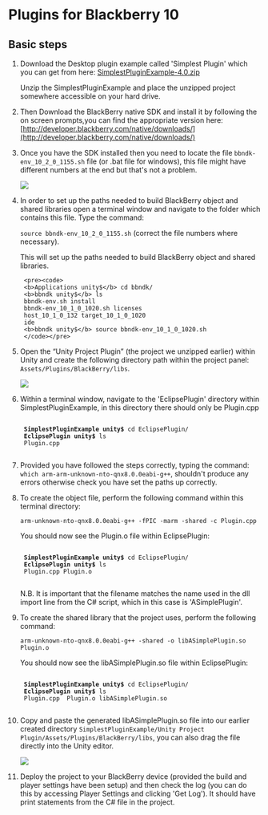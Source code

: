 Plugins for Blackberry 10
=========================

Basic steps
-----------

1. Download the Desktop plugin example called 'Simplest Plugin' which you can get from here: [SimplestPluginExample-4.0.zip](../uploads/Examples/SimplestPluginExample-4.0.zip)

    Unzip the SimplestPluginExample and place the unzipped project somewhere accessible on your hard drive.

2. Then Download the BlackBerry native SDK and install it by following the on screen prompts,you can find the appropriate version here: [http://developer.blackberry.com/native/downloads/](http://developer.blackberry.com/native/downloads/)

3. Once you have the SDK installed then you need to locate the file `bbndk-env_10_2_0_1155.sh` file (or .bat file for windows), this file might have different numbers at the end but that's not a problem.

    ![](../uploads/Main/shellfile.png)

4. In order to set up the paths needed to build BlackBerry object and shared libraries open a terminal window and navigate to the folder which contains this file. Type the command:

    `source bbndk-env_10_2_0_1155.sh` (correct the file numbers where necessary).

    This will set up the paths needed to build BlackBerry object and shared libraries.

        <pre><code>
        <b>Applications unity$</b> cd bbndk/
        <b>bbndk unity$</b> ls
        bbndk-env.sh install
        bbndk-env_10_1_0_1020.sh licenses
        host_10_1_0_132 target_10_1_0_1020
        ide
        <b>bbndk unity$</b> source bbndk-env_10_1_0_1020.sh
        </code></pre>

5. Open the “Unity Project Plugin” (the project we unzipped earlier) within Unity and create the following directory path within the project panel: `Assets/Plugins/BlackBerry/libs`.

    ![](../uploads/Main/BBlib.png)

6. Within a terminal window, navigate to the 'EclipsePlugin' directory within SimplestPluginExample, in this directory there should only be Plugin.cpp

	<pre><code>
	<b>SimplestPluginExample unity$</b> cd EclipsePlugin/
	<b>EclipsePlugin unity$</b> ls
	Plugin.cpp
	</code></pre>

7. Provided you have followed the steps correctly, typing the command: `which arm-arm-unknown-nto-qnx8.0.0eabi-g++`, shouldn't produce any errors otherwise check you have set the paths up correctly.

8. To create the object file, perform the following command within this terminal directory:

    `arm-unknown-nto-qnx8.0.0eabi-g++ -fPIC -marm -shared -c Plugin.cpp`

    You should now see the Plugin.o file within EclipsePlugin:

	<pre><code>
	<b>SimplestPluginExample unity$</b> cd EclipsePlugin/
	<b>EclipsePlugin unity$</b> ls
	Plugin.cpp Plugin.o
	</code></pre>

	N.B. It is important that the filename matches the name used in the dll import line from the C# script, which in this case is 'ASimplePlugin'.

9. To create the shared library that the project uses, perform the following command:

    `arm-unknown-nto-qnx8.0.0eabi-g++ -shared -o libASimplePlugin.so Plugin.o`

    You should now see the libASimplePlugin.so file within EclipsePlugin:

	<pre><code>
	<b>SimplestPluginExample unity$</b> cd EclipsePlugin/
	<b>EclipsePlugin unity$</b> ls
	Plugin.cpp	Plugin.o libASimplePlugin.so
	</code></pre>

10. Copy and paste the generated libASimplePlugin.so file into our earlier created directory `SimplestPluginExample/Unity Project Plugin/Assets/Plugins/BlackBerry/libs`, you can also drag the file directly into the Unity editor.

	![](../uploads/Main/addso.png)

11. Deploy the project to your BlackBerry device (provided the build and player settings have been setup) and then check the log (you can do this by accessing Player Settings and clicking 'Get Log'). It should have print statements from the C# file in the project.
